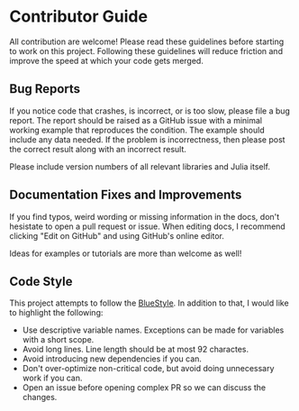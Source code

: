 # Contributor Guide

All contribution are welcome! Please read these guidelines before starting to work on this
project. Following these guidelines will reduce friction and improve the speed at which your
code gets merged.

## Bug Reports

If you notice code that crashes, is incorrect, or is too slow, please file a bug report. The
report should be raised as a GitHub issue with a minimal working example that reproduces the
condition. The example should include any data needed. If the problem is incorrectness, then
please post the correct result along with an incorrect result.

Please include version numbers of all relevant libraries and Julia itself.

## Documentation Fixes and Improvements

If you find typos, weird wording or missing information in the docs, don't hesistate to open
a pull request or issue. When editing docs, I recommend clicking "Edit on GitHub" and using
GitHub's online editor.

Ideas for examples or tutorials are more than welcome as well!

## Code Style

This project attempts to follow the [BlueStyle](https://github.com/invenia/BlueStyle). In
addition to that, I would like to highlight the following:

* Use descriptive variable names. Exceptions can be made for variables with a short scope.
* Avoid long lines. Line length should be at most 92 charactes.
* Avoid introducing new dependencies if you can.
* Don't over-optimize non-critical code, but avoid doing unnecessary work if you can.
* Open an issue before opening complex PR so we can discuss the changes.
